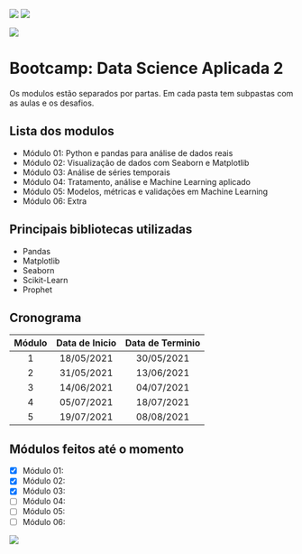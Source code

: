 ![](https://img.shields.io/github/last-commit/HenriqueCCdA/bootCampAluraDataScience?style=plasti&ccolor=blue)
![](https://img.shields.io/badge/Autor-Henrique%20C%20C%20de%20Andrade-blue)

![](https://play-lh.googleusercontent.com/E5OY3A9Nf-XieZN5Ah6KfPIDbFpLR_j5fFOLbl-aYDrRiFAvensqRJjZpWFRA_yyNg)
   

# Bootcamp: Data Science Aplicada 2

Os modulos estão separados por partas. Em cada pasta tem subpastas com as aulas e os desafios.

## Lista dos modulos

* Módulo 01: Python e pandas para análise de dados reais
* Módulo 02: Visualização de dados com Seaborn e Matplotlib
* Módulo 03: Análise de séries temporais
* Módulo 04: Tratamento, análise e Machine Learning aplicado
* Módulo 05: Modelos, métricas e validações em Machine Learning
* Módulo 06: Extra

## Principais bibliotecas utilizadas

* Pandas
* Matplotlib 
* Seaborn 
* Scikit-Learn
* Prophet

## Cronograma

Módulo |  Data de Inicio | Data de Terminio 
:-----:|:---------------:|:----------------:    
1      |  18/05/2021     | 30/05/2021   
2      |  31/05/2021     | 13/06/2021 
3      |  14/06/2021     | 04/07/2021 
4      |  05/07/2021     | 18/07/2021   
5      |  19/07/2021     | 08/08/2021


## Módulos feitos até o momento

- [x] Módulo 01:
- [x] Módulo 02:
- [x] Módulo 03:
- [ ] Módulo 04:
- [ ] Módulo 05:
- [ ] Módulo 06:

[<img src="https://img.shields.io/badge/mail-EA4335?style=flat-square&logo=Gmail&logoColor=white" />](henrique.ccda@gmail.com)
